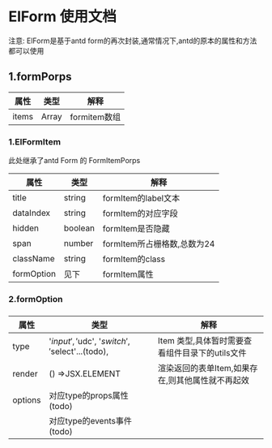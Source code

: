 # ElForm 使用文档

注意: ElForm是基于antd form的再次封装,通常情况下,antd的原本的属性和方法都可以使用

## 1.formPorps

| 属性  | 类型              | 解释         |
| ----- | ----------------- | ------------ |
| items | Array<ElFormItem> | formitem数组 |

### 1.ElFormItem

此处继承了antd Form 的 FormItemPorps

| 属性       | 类型    | 解释                        |
| ---------- | ------- | --------------------------- |
| title      | string  | formItem的label文本         |
| dataIndex  | string  | formItem的对应字段          |
| hidden     | boolean | formItem是否隐藏            |
| span       | number  | formItem所占栅格数,总数为24 |
| className  | string  | formItem的class             |
| formOption | 见下    | formItem属性                |



### 2.formOption

### 

| 属性    | 类型                                            | 解释                                             |
| ------- | ----------------------------------------------- | ------------------------------------------------ |
| type    | '$input', '$udc', '$switch','$select'...(todo), | Item 类型,具体暂时需要查看组件目录下的utils文件  |
| render  | () =>JSX.ELEMENT                                | 渲染返回的表单Item,如果存在,则其他属性就不再起效 |
| options | 对应type的props属性(todo)                       |                                                  |
|         | 对应type的events事件(todo)                      |                                                  |

## 